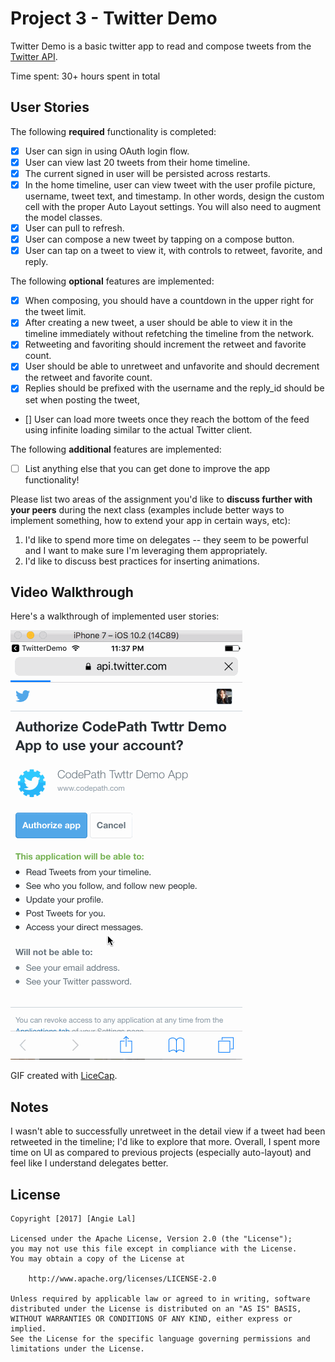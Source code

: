# Project 3 - Twitter Demo

Twitter Demo is a basic twitter app to read and compose tweets from the [Twitter API](https://apps.twitter.com/).

Time spent: 30+ hours spent in total

## User Stories

The following **required** functionality is completed:

- [x] User can sign in using OAuth login flow.
- [x] User can view last 20 tweets from their home timeline.
- [x] The current signed in user will be persisted across restarts.
- [x] In the home timeline, user can view tweet with the user profile picture, username, tweet text, and timestamp.  In other words, design the custom cell with the proper Auto Layout settings.  You will also need to augment the model classes.
- [x] User can pull to refresh.
- [x] User can compose a new tweet by tapping on a compose button.
- [x] User can tap on a tweet to view it, with controls to retweet, favorite, and reply.

The following **optional** features are implemented:

- [x] When composing, you should have a countdown in the upper right for the tweet limit.
- [x] After creating a new tweet, a user should be able to view it in the timeline immediately without refetching the timeline from the network.
- [x] Retweeting and favoriting should increment the retweet and favorite count.
- [x] User should be able to unretweet and unfavorite and should decrement the retweet and favorite count.
- [x] Replies should be prefixed with the username and the reply_id should be set when posting the tweet,
- [] User can load more tweets once they reach the bottom of the feed using infinite loading similar to the actual Twitter client.

The following **additional** features are implemented:

- [ ] List anything else that you can get done to improve the app functionality!

Please list two areas of the assignment you'd like to **discuss further with your peers** during the next class (examples include better ways to implement something, how to extend your app in certain ways, etc):

1. I'd like to spend more time on delegates -- they seem to be powerful and I want to make sure I'm leveraging them appropriately.
2. I'd like to discuss best practices for inserting animations.

## Video Walkthrough

Here's a walkthrough of implemented user stories:

![alt tag](https://raw.githubusercontent.com/anjlal/twitterdemo/master/twitterdemo.gif)

GIF created with [LiceCap](http://www.cockos.com/licecap/).

## Notes

I wasn't able to successfully unretweet in the detail view if a tweet had been retweeted in the timeline; I'd like to explore that more. 
Overall, I spent more time on UI as compared to previous projects (especially auto-layout) and feel like I understand delegates better.

## License

    Copyright [2017] [Angie Lal]

    Licensed under the Apache License, Version 2.0 (the "License");
    you may not use this file except in compliance with the License.
    You may obtain a copy of the License at

        http://www.apache.org/licenses/LICENSE-2.0

    Unless required by applicable law or agreed to in writing, software
    distributed under the License is distributed on an "AS IS" BASIS,
    WITHOUT WARRANTIES OR CONDITIONS OF ANY KIND, either express or implied.
    See the License for the specific language governing permissions and
    limitations under the License.
